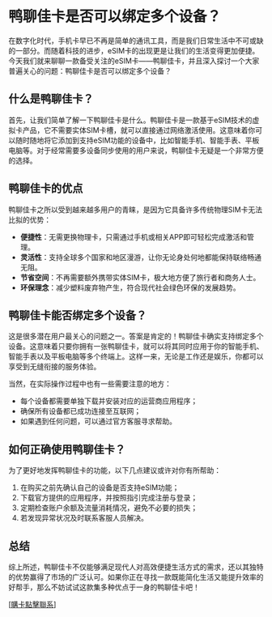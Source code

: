 # 鸭聊佳卡是否可以绑定多个设备？

在数字化时代，手机卡早已不再是简单的通讯工具，而是我们日常生活中不可或缺的一部分。而随着科技的进步，eSIM卡的出现更是让我们的生活变得更加便捷。今天我们就来聊聊一款备受关注的eSIM卡——鸭聊佳卡，并且深入探讨一个大家普遍关心的问题：鸭聊佳卡是否可以绑定多个设备？

## 什么是鸭聊佳卡？

首先，让我们简单了解一下鸭聊佳卡是什么。鸭聊佳卡是一款基于eSIM技术的虚拟卡产品，它不需要实体SIM卡槽，就可以直接通过网络激活使用。这意味着你可以随时随地将它添加到支持eSIM功能的设备中，比如智能手机、智能手表、平板电脑等。对于经常需要多设备同步使用的用户来说，鸭聊佳卡无疑是一个非常方便的选择。

## 鸭聊佳卡的优点

鸭聊佳卡之所以受到越来越多用户的青睐，是因为它具备许多传统物理SIM卡无法比拟的优势：

- **便捷性**：无需更换物理卡，只需通过手机或相关APP即可轻松完成激活和管理。
- **灵活性**：支持全球多个国家和地区漫游，让你无论身处何地都能保持联络畅通无阻。
- **节省空间**：不再需要额外携带实体SIM卡，极大地方便了旅行者和商务人士。
- **环保理念**：减少塑料废弃物产生，符合现代社会绿色环保的发展趋势。

## 鸭聊佳卡能否绑定多个设备？

这是很多潜在用户最关心的问题之一。答案是肯定的！鸭聊佳卡确实支持绑定多个设备。这意味着只要你拥有一张鸭聊佳卡，就可以将其同时应用于你的智能手机、智能手表以及平板电脑等多个终端上。这样一来，无论是工作还是娱乐，你都可以享受到无缝衔接的服务体验。

当然，在实际操作过程中也有一些需要注意的地方：

- 每个设备都需要单独下载并安装对应的运营商应用程序；
- 确保所有设备都已成功连接至互联网；
- 如果遇到任何问题，可以通过官方客服寻求帮助。

## 如何正确使用鸭聊佳卡？

为了更好地发挥鸭聊佳卡的功能，以下几点建议或许对你有所帮助：

1. 在购买之前先确认自己的设备是否支持eSIM功能；
2. 下载官方提供的应用程序，并按照指引完成注册与登录；
3. 定期检查账户余额及流量消耗情况，避免不必要的损失；
4. 若发现异常状况及时联系客服人员解决。

## 总结

综上所述，鸭聊佳卡不仅能够满足现代人对高效便捷生活方式的需求，还以其独特的优势赢得了市场的广泛认可。如果你正在寻找一款既能简化生活又能提升效率的好帮手，那么不妨试试这款集多种优点于一身的鸭聊佳卡吧！

[[購卡點擊聯系](https://t.me/s/esim1088)]